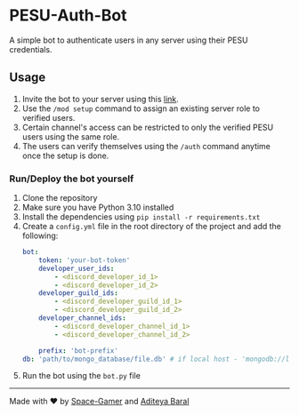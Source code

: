 # PESU-Auth-Bot

A simple bot to authenticate users in any server using their PESU credentials.

## Usage

1. Invite the bot to your server using this [link](https://discord.com/api/oauth2/authorize?client_id=1146109578241638593&permissions=1377007037446&scope=bot).
2. Use the `/mod setup` command to assign an existing server role to verified users.
3. Certain channel's access can be restricted to only the verified PESU users using the same role.
4. The users can verify themselves using the `/auth` command anytime once the setup is done.

### Run/Deploy the bot yourself

1. Clone the repository
2. Make sure you have Python 3.10 installed
3. Install the dependencies using `pip install -r requirements.txt`
4. Create a `config.yml` file in the root directory of the project and add the following:
    ```yaml
    bot:
        token: 'your-bot-token'
        developer_user_ids:
            - <discord_developer_id_1>
            - <discord_developer_id_2>
        developer_guild_ids:
            - <discord_developer_guild_id_1>
            - <discord_developer_guild_id_2>
        developer_channel_ids:
            - <discord_developer_channel_id_1>
            - <discord_developer_channel_id_2>

        prefix: 'bot-prefix'
    db: 'path/to/mongo_database/file.db' # if local host - 'mongodb://localhost:27017/'
    ```
5. Run the bot using the `bot.py` file

<hr>

Made with ❤️ by [Space-Gamer](https://github.com/Space-Gamer) and [Aditeya Baral
](https://github.com/aditeyabaral)
